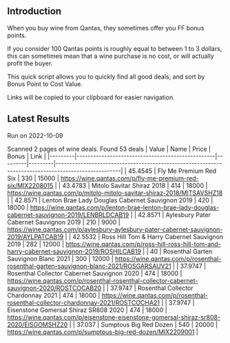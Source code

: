 ## Introduction

When you buy wine from Qantas, they sometimes offer you FF bonus points. 

If you consider 100 Qantas points is roughly equal to between 1 to 3 dollars, this can sometimes mean that a wine purchase is no cost, or will actually profit the buyer.

This quick script allows you to quickly find all good deals, and sort by Bonus Point to Cost Value.

Links will be copied to your clipboard for easier navigation.

## Latest Results

Run on 2022-10-09

Scanned 2 pages of wine deals.
Found 53 deals
|   Value | Name                                             |   Price |   Bonus | Link                                                                                                |
|---------|--------------------------------------------------|---------|---------|-----------------------------------------------------------------------------------------------------|
| 45.4545 | Fly Me Premium Red Six                           |     330 |   15000 | https://wine.qantas.com/p/fly-me-premium-red-six/MIX2208015                                         |
| 43.4783 | Mitolo Savitar Shiraz 2018                       |     414 |   18000 | https://wine.qantas.com/p/mitolo-mitolo-savitar-shiraz-2018/MITSAVSHZ18                             |
| 42.8571 | Lenton Brae Lady Douglas Cabernet Sauvignon 2019 |     420 |   18000 | https://wine.qantas.com/p/lenton-brae-lenton-brae-lady-douglas-cabernet-sauvignon-2019/LENBRLDCAB19 |
| 42.8571 | Aylesbury Pater Cabernet Sauvignon 2019          |     210 |    9000 | https://wine.qantas.com/p/aylesbury-aylesbury-pater-cabernet-sauvignon-2019/AYLPATCAB19             |
| 42.5532 | Ross Hill Tom & Harry Cabernet Sauvignon 2019    |     282 |   12000 | https://wine.qantas.com/p/ross-hill-ross-hill-tom-and-harry-cabernet-sauvignon-2019/ROSHILCAB19     |
| 40      | Rosenthal Garten Sauvignon Blanc 2021            |     300 |   12000 | https://wine.qantas.com/p/rosenthal-rosenthal-garten-sauvignon-blanc-2021/ROSGARSAUV21              |
| 37.9747 | Rosenthal Collector Cabernet Sauvignon 2020      |     474 |   18000 | https://wine.qantas.com/p/rosenthal-rosenthal-collector-cabernet-sauvignon-2020/ROSTCOCAB20         |
| 37.9747 | Rosenthal Collector Chardonnay 2021              |     474 |   18000 | https://wine.qantas.com/p/rosenthal-rosenthal-collector-chardonnay-2021/ROSTCOCHA21                 |
| 37.9747 | Eisenstone Gomersal Shiraz SR808 2020            |     474 |   18000 | https://wine.qantas.com/p/eisenstone-eisenstone-gomersal-shiraz-sr808-2020/EISGOMSHZ20              |
| 37.037  | Sumptous Big Red Dozen                           |     540 |   20000 | https://wine.qantas.com/p/sumptous-big-red-dozen/MIX2209001                                         |

